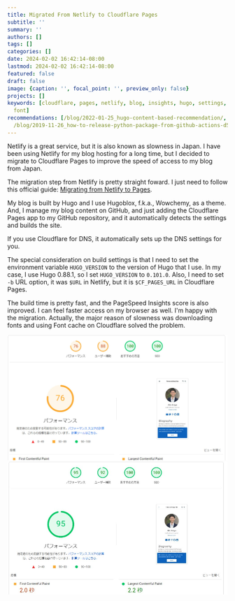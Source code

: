 ```yaml
---
title: Migrated From Netlify to Cloudflare Pages
subtitle: ''
summary: ''
authors: []
tags: []
categories: []
date: 2024-02-02 16:42:14-08:00
lastmod: 2024-02-02 16:42:14-08:00
featured: false
draft: false
image: {caption: '', focal_point: '', preview_only: false}
projects: []
keywords: [cloudflare, pages, netlify, blog, insights, hugo, settings, set, migration,
  font]
recommendations: [/blog/2022-01-25_hugo-content-based-recommendation/, /blog/2024-01-26_scrape-notion-to-pdf/,
  /blog/2019-11-26_how-to-release-python-package-from-github-actions-d5a1d8edba6e/]
---
```


Netlify is a great service, but it is also known as slowness in Japan. I have been using Netlify for my blog hosting for a long time, but I decided to migrate to Cloudflare Pages to improve the speed of access to my blog from Japan.

The migration step from Netlify is pretty straight foward. I just need to follow this official guide: [Migrating from Netlify to Pages](https://developers.cloudflare.com/pages/migrations/migrating-from-netlify/).

My blog is built by Hugo and I use Hugoblox, f.k.a., Wowchemy, as a theme. And, I manage my blog content on GitHub, and just adding the Cloudflare Pages app to my GitHub repository, and it automatically detects the settings and builds the site.

If you use Cloudflare for DNS, it automatically sets up the DNS settings for you.

The special consideration on build settings is that I need to set the environment variable `HUGO_VERSION` to the version of Hugo that I use. In my case, I use Hugo 0.88.1, so I set `HUGO_VERSION` to `0.101.0`. Also, I need to set `-b` URL option, it was `$URL` in Netlify, but it is `$CF_PAGES_URL` in Cloudflare Pages.

The build time is pretty fast, and the PageSpeed Insights score is also improved. I can feel faster access on my browser as well. I'm happy with the migration. Actually, the major reason of slowness was downloading fonts and using Font cache on Cloudflare solved the problem.

![PageSpeed Insights on Netlify](before.jpg)
![PageSpeed Insights on Cloudflare Pages with font cache](featured.jpg)
